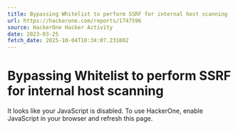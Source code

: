 ```yaml
---
title: Bypassing Whitelist to perform SSRF for internal host scanning
url: https://hackerone.com/reports/1747596
source: HackerOne Hacker Activity
date: 2023-03-25
fetch_date: 2025-10-04T10:34:07.231002
---
```


# Bypassing Whitelist to perform SSRF for internal host scanning

It looks like your JavaScript is disabled. To use HackerOne, enable JavaScript in your browser and refresh this page.